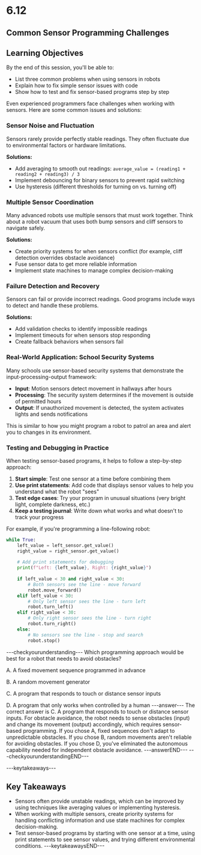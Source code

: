 # 6.12
## **Common Sensor Programming Challenges**

## Learning Objectives

By the end of this session, you'll be able to:
- List three common problems when using sensors in robots
- Explain how to fix simple sensor issues with code
- Show how to test and fix sensor-based programs step by step

Even experienced programmers face challenges when working with sensors. Here are some common issues and solutions:

### **Sensor Noise and Fluctuation**

Sensors rarely provide perfectly stable readings. They often fluctuate due to environmental factors or hardware limitations.

**Solutions:**
- Add averaging to smooth out readings: `average_value = (reading1 + reading2 + reading3) / 3`
- Implement debouncing for binary sensors to prevent rapid switching
- Use hysteresis (different thresholds for turning on vs. turning off)

### **Multiple Sensor Coordination**

Many advanced robots use multiple sensors that must work together. Think about a robot vacuum that uses both bump sensors and cliff sensors to navigate safely.

**Solutions:**
- Create priority systems for when sensors conflict (for example, cliff detection overrides obstacle avoidance)
- Fuse sensor data to get more reliable information
- Implement state machines to manage complex decision-making

### **Failure Detection and Recovery**

Sensors can fail or provide incorrect readings. Good programs include ways to detect and handle these problems.

**Solutions:**
- Add validation checks to identify impossible readings
- Implement timeouts for when sensors stop responding
- Create fallback behaviors when sensors fail

### **Real-World Application: School Security Systems**

Many schools use sensor-based security systems that demonstrate the input-processing-output framework:
- **Input**: Motion sensors detect movement in hallways after hours
- **Processing**: The security system determines if the movement is outside of permitted hours
- **Output**: If unauthorized movement is detected, the system activates lights and sends notifications

This is similar to how you might program a robot to patrol an area and alert you to changes in its environment.

### **Testing and Debugging in Practice**

When testing sensor-based programs, it helps to follow a step-by-step approach:

1. **Start simple**: Test one sensor at a time before combining them
2. **Use print statements**: Add code that displays sensor values to help you understand what the robot "sees"
3. **Test edge cases**: Try your program in unusual situations (very bright light, complete darkness, etc.)
4. **Keep a testing journal**: Write down what works and what doesn't to track your progress

For example, if you're programming a line-following robot:
```python
while True:
    left_value = left_sensor.get_value()
    right_value = right_sensor.get_value()
    
    # Add print statements for debugging
    print(f"Left: {left_value}, Right: {right_value}")
    
    if left_value < 30 and right_value < 30:
        # Both sensors see the line - move forward
        robot.move_forward()
    elif left_value < 30:
        # Only left sensor sees the line - turn left
        robot.turn_left()
    elif right_value < 30:
        # Only right sensor sees the line - turn right
        robot.turn_right()
    else:
        # No sensors see the line - stop and search
        robot.stop()
```

---checkyourunderstanding---
Which programming approach would be best for a robot that needs to avoid obstacles?

A. A fixed movement sequence programmed in advance

B. A random movement generator

C. A program that responds to touch or distance sensor inputs

D. A program that only works when controlled by a human
---answer---
The correct answer is C. A program that responds to touch or distance sensor inputs. For obstacle avoidance, the robot needs to sense obstacles (input) and change its movement (output) accordingly, which requires sensor-based programming. If you chose A, fixed sequences don't adapt to unpredictable obstacles. If you chose B, random movements aren't reliable for avoiding obstacles. If you chose D, you've eliminated the autonomous capability needed for independent obstacle avoidance.
---answerEND---
---checkyourunderstandingEND---

---keytakeaways---
## Key Takeaways
- Sensors often provide unstable readings, which can be improved by using techniques like averaging values or implementing hysteresis.
- When working with multiple sensors, create priority systems for handling conflicting information and use state machines for complex decision-making.
- Test sensor-based programs by starting with one sensor at a time, using print statements to see sensor values, and trying different environmental conditions.
---keytakeawaysEND---




